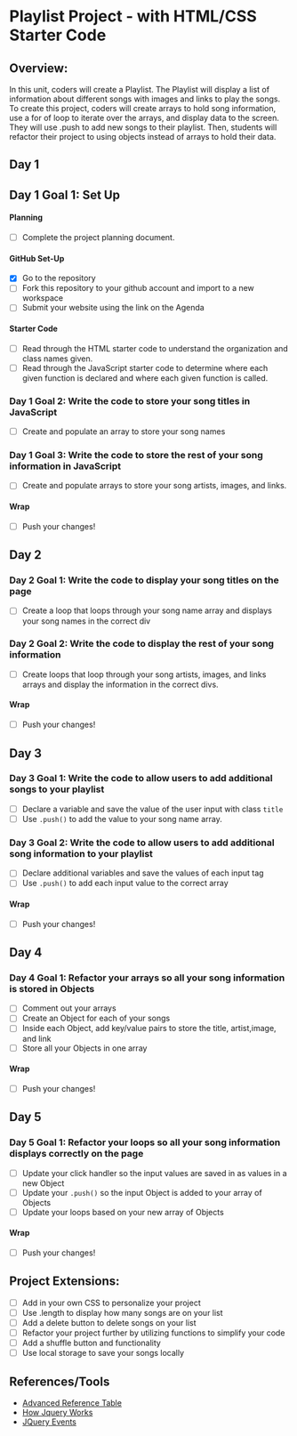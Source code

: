 # Playlist Project - with HTML/CSS Starter Code

## Overview:

In this unit, coders will create a Playlist. The Playlist will display a list of information about different songs with images and links to play the songs. To create this project, coders will create arrays to hold song information, use a for of loop to iterate over the arrays, and display data to the screen. They will use .push to add new songs to their playlist. Then, students will refactor their project to using objects instead of arrays to hold their data.

## Day 1

## Day 1 Goal 1: Set Up

#### Planning

- [ ] Complete the project planning document.

#### GitHub Set-Up

- [x] Go to the repository
- [ ] Fork this repository to your github account and import to a new workspace
- [ ] Submit your website using the link on the Agenda

#### Starter Code

- [ ] Read through the HTML starter code to understand the organization and class names given.
- [ ] Read through the JavaScript starter code to determine where each given function is declared and where each given function is called.

### Day 1 Goal 2: Write the code to store your song titles in JavaScript

- [ ] Create and populate an array to store your song names

### Day 1 Goal 3: Write the code to store the rest of your song information in JavaScript

- [ ] Create and populate arrays to store your song artists, images, and links.

#### Wrap

- [ ] Push your changes!

## Day 2

### Day 2 Goal 1: Write the code to display your song titles on the page

- [ ] Create a loop that loops through your song name array and displays your song names in the correct div

### Day 2 Goal 2: Write the code to display the rest of your song information

- [ ] Create loops that loop through your song artists, images, and links arrays and display the information in the correct divs.

#### Wrap

- [ ] Push your changes!

## Day 3

### Day 3 Goal 1: Write the code to allow users to add additional songs to your playlist

- [ ] Declare a variable and save the value of the user input with class `title`
- [ ] Use `.push()` to add the value to your song name array.

### Day 3 Goal 2: Write the code to allow users to add additional song information to your playlist

- [ ] Declare additional variables and save the values of each input tag
- [ ] Use `.push()` to add each input value to the correct array

#### Wrap

- [ ] Push your changes!

## Day 4

### Day 4 Goal 1: Refactor your arrays so all your song information is stored in Objects

- [ ] Comment out your arrays
- [ ] Create an Object for each of your songs
- [ ] Inside each Object, add key/value pairs to store the title, artist,image, and link
- [ ] Store all your Objects in one array

#### Wrap

- [ ] Push your changes!

## Day 5

### Day 5 Goal 1: Refactor your loops so all your song information displays correctly on the page

- [ ] Update your click handler so the input values are saved in as values in a new Object
- [ ] Update your `.push()` so the input Object is added to your array of Objects
- [ ] Update your loops based on your new array of Objects

#### Wrap

- [ ] Push your changes!

## Project Extensions:

- [ ] Add in your own CSS to personalize your project
- [ ] Use .length to display how many songs are on your list
- [ ] Add a delete button to delete songs on your list
- [ ] Refactor your project further by utilizing functions to simplify your code
- [ ] Add a shuffle button and functionality
- [ ] Use local storage to save your songs locally

## References/Tools

- [Advanced Reference Table](https://docs.google.com/document/d/1SElvLDvtVOoYZJyR5XbCQJWbSTxyChDiQkz7n3c63Go/preview)
- [How Jquery Works](http://learn.jquery.com/about-jquery/how-jquery-works/)
- [JQuery Events](http://api.jquery.com/category/events/)
